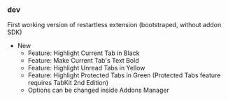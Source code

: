 ### dev

First working version of restartless extension (bootstraped, without addon SDK)

- New
  - Feature: Highlight Current Tab in Black
  - Feature: Make Current Tab's Text Bold
  - Feature: Highlight Unread Tabs in Yellow
  - Feature: Highlight Protected Tabs in Green (Protected Tabs feature requires TabKit 2nd Edition)
  - Options can be changed inside Addons Manager
